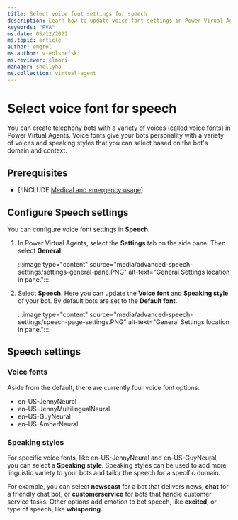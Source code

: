 ```yaml
---
title: Select voice font settings for speech
description: Learn how to update voice font settings in Power Virual Agents to customize your bot's speech.
keywords: "PVA"
ms.date: 05/12/2022
ms.topic: article
author: emgrol  
ms.author: v-eolshefski
ms.reviewer: clmori
manager: shellyha
ms.collection: virtual-agent
---
```


# Select voice font for speech

You can create telephony bots with a variety of voices (called voice fonts) in Power Virtual Agents. Voice fonts give your bots personality with a variety of voices and speaking styles that you can select based on the bot's domain and context.

## Prerequisites

- [!INCLUDE [Medical and emergency usage](includes/pva-usage-limitations.md)]

## Configure Speech settings

You can configure voice font settings in **Speech**.

1. In Power Virtual Agents, select the **Settings** tab on the side pane. Then select **General**.

    :::image type="content" source="media/advanced-speech-settings/settings-general-pane.PNG" alt-text="General Settings location in pane.":::

1. Select **Speech**. Here you can update the **Voice font** and **Speaking style** of your bot. By default bots are set to the **Default font**.

    :::image type="content" source="media/advanced-speech-settings/speech-page-settings.PNG" alt-text="General Settings location in pane.":::

## Speech settings

### Voice fonts

Aside from the default, there are currently four voice font options:
- en-US-JennyNeural
- en-US-JennyMultilingualNeural
- en-US-GuyNeural
- en-US-AmberNeural

### Speaking styles

For specific voice fonts, like en-US-JennyNeural and en-US-GuyNeural, you can select a **Speaking style**. Speaking styles can be used to add more linguistic variety to your bots and tailor the speech for a specific domain.

For example, you can select **newscast** for a bot that delivers news, **chat** for a friendly chat bot, or **customerservice** for bots that handle customer service tasks. Other options add emotion to bot speech, like **excited**, or type of speech, like **whispering**.
